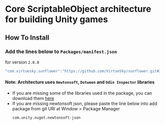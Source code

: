 # Core ScriptableObject architecture for building Unity games

## How To Install

### Add the lines below to `Packages/manifest.json`

for version `2.0.0`
```csharp
"com.virtuesky.sunflower":"https://github.com/VirtueSky/sunflower.git#2.0.0",
```

#### Note: Architecture uses `Newtonsoft`, `Dotween` and `Odin Inspector` libraries
- If you are missing some of the libraries used in the package, you can download them [here](https://drive.google.com/drive/folders/1OdT5EfMDfkQsEleMM6C2-HHav9o0neTS)
- If you are missing newtonsoft json, please paste the line below into add package from git URl at Window > Package Manager
  ```
  com.unity.nuget.newtonsoft-json
  ```

